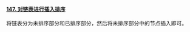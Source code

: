 #### [147. 对链表进行插入排序](https://leetcode-cn.com/problems/insertion-sort-list/)

将链表分为未排序部分和已排序部分，然后将未排序部分中的节点插入即可。

